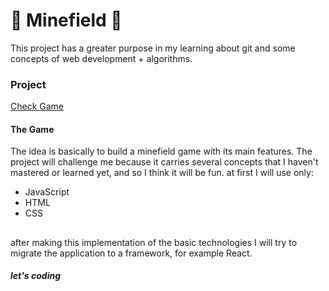 # :game_die: Minefield :game_die:


This project has a greater purpose in my learning about git and some concepts of web development + algorithms.

### Project 
 [Check Game](https://diogoizele.github.io/minefield-game/)

#### The Game
The idea is basically to build a minefield game with its main features. The project will challenge me because it carries several concepts that I haven't mastered or learned yet, and so I think it will be fun. at first I will use only:

  - JavaScript
  - HTML
  - CSS
 ##

after making this implementation of the basic technologies I will try to migrate the application to a framework, for example React.

##### **let's coding**
